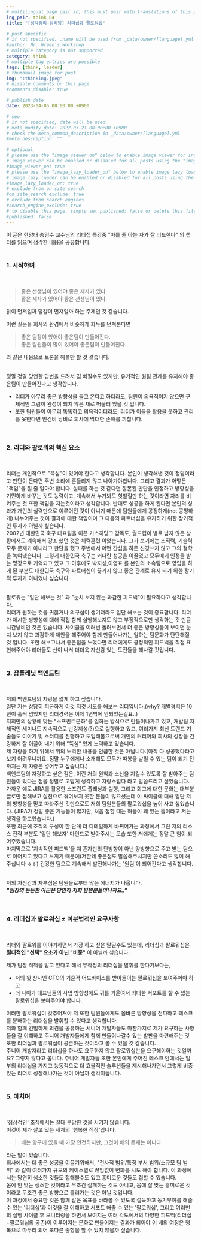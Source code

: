 ```yaml
---
# multilingual page pair id, this must pair with translations of this page. (This name must be unique)
lng_pair: think_04
title: "[생각정리-팀리딩] 리더십과 팔로워십"

# post specific
# if not specified, .name will be used from _data/owner/[language].yml
#author: Mr. Green's Workshop
# multiple category is not supported
category: think
# multiple tag entries are possible
tags: [think, leader]
# thumbnail image for post
img: ":thinking.jpeg"
# disable comments on this page
#comments_disable: true

# publish date
date: 2023-04-05 00:00:00 +0900

# seo
# if not specified, date will be used.
# meta_modify_date: 2022-03-21 08:00:00 +0900
# check the meta_common_description in _data/owner/[language].yml
#meta_description: ""

# optional
# please use the "image_viewer_on" below to enable image viewer for individual pages or posts (_posts/ or [language]/_posts folders).
# image viewer can be enabled or disabled for all posts using the "image_viewer_posts: true" setting in _data/conf/main.yml.
#image_viewer_on: true
# please use the "image_lazy_loader_on" below to enable image lazy loader for individual pages or posts (_posts/ or [language]/_posts folders).
# image lazy loader can be enabled or disabled for all posts using the "image_lazy_loader_posts: true" setting in _data/conf/main.yml.
#image_lazy_loader_on: true
# exclude from on site search
#on_site_search_exclude: true
# exclude from search engines
#search_engine_exclude: true
# to disable this page, simply set published: false or delete this file
#published: false
---  
```

  
이 글은 한양대 송영수 교수님의 리더십 특강중 "따를 줄 아는 자가 잘 리드한다" 의 챕터를 읽으며 생각한 내용을 공유합니다.  
<br/>  

### 1. 시작하며  
<br/>  

> 좋은 선생님이 있어야 좋은 제자가 있다.  
> 좋은 제자가 있어야 좋은 선생님이 있다.  
  
닭이 먼저일까 달걀이 먼저일까 하는 주제인 것 같습니다.  
  
이런 질문을 회사의 환경에서 비슷하게 화두를 던져본다면
> 좋은 팀장이 있어야 좋은팀이 만들어진다.  
> 좋은 팀원들이 많이 있어야 좋은팀이 만들어진다.  
  
와 같은 내용으로 토론을 해볼만 할 것 같습니다.  
<br/>  

정말 정말 당연한 답변을 드려서 김 빠질수도 있지만, 유기적인 원팀 관계를 유지해야 좋은팀이 만들어진다고 생각합니다.  
- 리더가 아무리 좋은 방향성을 들고 온다고 하더라도, 팀원이 의욕적이지 않으면 구체적인 그림이 완성이 되지 않은 채로 머물러 있을 것 입니다.
- 또한 팀원들이 아무리 똑똑하고 의욕적이더라도, 리더가 이들을 활용을 못하고 관리를 못한다면 인건비 낭비로 회사에 막대한 손해를 끼칩니다.  
<br/>  

### 2. 리더와 팔로워의 핵심 요소  
<br/>  

리더는 개인적으로 "뚝심"이 있어야 한다고 생각합니다. 본인이 생각해낸 것이 정답이라고 판단이 든다면 주변 소리에 흔들리지 않고 나아가야합니다. 그리고 결과가 어떻든 "책임"을 질 줄 알아야 합니다. 실패를 하는 것 같다면 잘몬된 판단을 인정하고 방향성을 기민하게 바꾸는 것도 능력이고, 계속해서 누가봐도 헛발질만 하는 것이라면 자리를 비켜주는 것 또한 책임을 지는것이라고 생각합니다. 반대로 성공을 하게 된다면 본인의 성과가 개인의 실력만으로 이루어진 것이 아니기 때문에 팀원들에게 공정하게(not 공평하게) 나누어주는 것이 결과에 대한 책임이며 그 다음의 파트너십을 유지하기 위한 장기적인 투자가 아닐까 싶습니다.  
2002년 대한민국 축구 대표팀을 이끈 거스히딩크 감독도, 월드컵이 별로 남지 않은 상황에서도 계속해서 강조 했던 것은 체력훈련 이었습니다. 그가 보기에는 조직력, 기술력 모두 문제가 아니라고 판단을 했고 주변에서 어떤 간섭을 하든 신경쓰지 않고 그의 철학을 녹여냈습니다. 그렇게 대한민국 축구는 커다란 성공을 이끌었고 모두에게 인정을 받는 명장으로 기억되고 있고 그 이후에도 박지성,이영표 를 본인의 소속팀으로 영입을 하게 된 부분도 대한민국 축구와 파트너십이 끊기지 않고 좋은 관계로 유지 되기 위한 장기적 투자가 아니었나 싶습니다.  
<br/>  

팔로워는 "일단 해보는 것" 과 "눈치 보지 않는 과감한 피드백"이 필요하다고 생각합니다.  
리더가 원하는 것을 귀찮거나 의구심이 생기더라도 일단 해보는 것이 중요합니다. 리더가 제시한 방향성에 대해 직접 함께 실행해보지도 않고 부정적으로만 생각하는 것 만큼 시간낭비인 것은 없습니다. 사이클을 여러번 돌려보면서 더 좋은 방향성들이 보이면 눈치 보지 않고 과감하게 제안을 해주어야 함께 만들어나가는 일하는 팀문화가 탄탄해질 것 입니다. 또한 해보고나서 좋은점을 느꼈다면 리더에게도 긍정적인 피드백을 직접 표현해주어야 리더들도 신이 나서 더더욱 자신감 있는 도전들을 해나갈 것입니다.  
<br/>  

### 3. 잡플래닛 백엔드팀  
<br/>  

저희 백엔드팀의 자랑을 짧게 하고 싶습니다.  
일단 저는 상당히 피곤하게 이것 저것 시도를 해보는 리더입니다.(why? 개발경력은 10년이 훌쩍 넘었지만 리더경력은 이제 1년밖에 안되었는걸요..)  
저희만의 상황에 맞는 "스프린트문화"를 일하는 방식으로 만들어나가고 있고, 개발팀 자체적인 세미나도 지속적으로 반강제성(?)으로 실행하고 있고, 여러가지 최신 트랜드 기술들도 이야기 및 스터디를 진행하고 도입해봄으로써 개인의 커리어와 회사의 성장을 건강하게 잘 이끌어 내기 위해 "뚝심" 있게 노력하고 있습니다.  
제 자랑을 하기 위해서 위의 노력한 내용을 언급한 것은 아닙니다.(아직 다 성공했다라고 보기 어려우니까요. 정말 누구에게나 소개해도 모두가 따봉을 날릴 수 있는 팀이 되기 전까지는 제 자랑은 넣어두고 싶습니다.)  
백엔드팀의 자랑하고 싶은 점은, 이런 저의 원칙과 소신을 지킬수 있도록 잘 받아주는 팀원들이 있다는 점을 정말로 고맙게 생각하고 자랑스럽다 라고 말씀드리고 싶었습니다.  
가까운 예로 JIRA를 활용한 스프린트 플래닝과 실행, 그리고 회고에 대한 문화는 대부분 글로만 접해보고 실전으로 겪어보지 못한 분들이 많으셨는데 이 싸이클에 대해 일단 저의 방향성을 믿고 따라주신 것만으로도 저희 팀원분들의 팔로워십을 높이 사고 싶었습니다. (JIRA가 정말 좋은 기능들이 많지만, 처음 접할 때는 허들이 꽤 있는 툴이라고 저는 생각을 하고있습니다.)  
또한 최근에 조직의 구성이 한 단계 더 디테일하게 바뀌어가는 과정에서 그린 저의 리소스 전략 부분도 '일단 해보자' 마인드로 받아주시는 모습 또한 저에게는 정말 큰 힘이 되어주었습니다.  
마지막으로 '지속적인 피드백'을 저 혼자만의 단방향이 아닌 양방향으로 주고 받는 팀으로 이어지고 있다고 느끼기 때문에(저한테 좋은점도 말씀해주시지만 쓴소리도 많이 해주십니다 ㅎㅎ) 건강한 팀으로 계속해서 발전해나가는 '원팀'이 되어간다고 생각합니다.  
<br/>  

저의 자신감과 자부심은 팀원들로부터 많은 에너지가 나옵니다.  
___"팀장의 든든한 아군은 당연히 저희 팀원분들이니까요.."___  

<br/>  

### 4. 리더십과 팔로워십 ≠ 이분법적인 요구사항  
<br/>  

리더와 팔로워를 이야기하면서 가장 하고 싶은 말일수도 있는데, 리더십과 팔로워십은 __절대적인 "선택" 요소가 아닌 "비중"__ 이 아닐까 싶습니다.  

제가 팀장 직책을 맡고 있다고 해서 무작정의 리더십을 발휘를 한다기보다는,  
- 저의 윗 상사인 CTO의 기술적 어드바이스를 받아들이는 팔로워십을 보여주어야 하고
- 더 나아가 대표님들의 사업 방향성에도 귀를 기울여서 최대한 서포트를 할 수 있는 팔로워십을 보여주어야 합니다.  

이러한 팔로워십이 갖추어져야 저 또한 팀원들에게도 올바른 방향성을 전파하고 테스크를 분배하는 리더십을 발휘할 수 있다고 생각합니다.  
저와 함께 긴밀하게 의견을 공유하는 시니어 개발자들도 마찬가지로 제가 요구하는 사항들을 잘 이해하고 주니어 개발자들에게 함께 만들어나갈수 있는 발판을 마련해주는 것 또한 리더십과 팔로워십이 공존하는 것이라고 볼 수 있을 것 같습니다.  
주니어 개발자라고 리더십을 하나도 요구하지 않고 팔로워십만을 요구해야하는 것일까요? 그렇지 않다고 봅니다. 주니어 개발자들 또한 본인에게 주어진 테스크 안에서는 일부의 리더십을 가지고 능동적으로 더 효율적인 솔루션들을 제시해나가면서 그렇게 비중있는 리더로 성장해나가는 것이 아닐까 생각이듭니다.  
<br/>  

### 5. 마치며  
<br/>  

'정상적인' 조직에서는 절대 부당한 것을 시키지 않습니다.  
이것이 제가 살고 있는 세계의 '행복한 직장'입니다.  

> 배는 항구에 있을 때 가장 안전하지만, 그것이 배의 존재는 아니다.  

라는 말이 있습니다.  
회사에서는 더 좋은 성공을 이끌기위해서, "전사적 범위/특정 부서 범위/소규모 팀 범위" 와 같이 여러가지 규모의 케이스별로 끊임없이 변화를 시도 해야 합니다. 이 과정에서는 당연히 생소한 것들도 접해볼수도 있고 흥미로운 것들도 접할 수 있습니다.  
몸에 안 맞는 생소한 것이라고 무조건 실패하는 것도 아니고, 몸에 잘 맞는 흥미로운 것이라고 무조건 좋은 방향으로 흘러가는 것은 아닐 것입니다.  
이 과정에서 중요한 것은 함께 같은 목표를 바라볼 수 있도록 설득하고 동기부여를 해줄 수 있는 '리더십'과 이것을 잘 이해하고 서포트 해줄 수 있는 '팔로워십', 그리고 여러번의 실행 사이클 후 모니터링을 하면서 보여지는 여러 각도에서의 다양한 피드백(리더십+팔로워십의 공존)이 이루어지는 문화로 만들어지는 결과가 되어야 이 배의 여정은 행복으로 마무리 되어 또다른 출항을 할 수 있지 않을까 싶습니다.  
